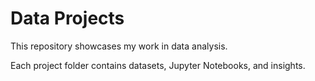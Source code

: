 # Data Projects

This repository showcases my work in data analysis.

Each project folder contains datasets, Jupyter Notebooks, and insights.
